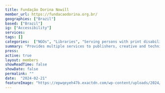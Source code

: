 ```yaml
---
title: Fundação Dorina Nowill
member_url: https://fundacaodorina.org.br/
geographies: ["Brazil"]
based: ["Brazil"]
ig: ["Accessibility"] 
services: 
tags: []
categories:  ["NGOs", "Libraries", "Serving persons with print disabilities"]
summary: "Provides multiple services to publishers, creative and technical. StudioC1C4 has also created an App, Ora C1C4, to adapt and convert books from InDesign to accessible ebooks in EPUB 3.3."
press:
active: true
layout: members
showReadTime: false
showDate: false
permalink: ""
date:  "2024-02-21"
featureImage: "https://epwqeyeh47b.exactdn.com/wp-content/uploads/2024/03/logomarca-fundacao-dorina-nowill-para-cegos-horizontal-transparente.svg"
---
```

